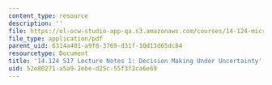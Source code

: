 ```yaml
---
content_type: resource
description: ''
file: https://ol-ocw-studio-app-qa.s3.amazonaws.com/courses/14-124-microeconomic-theory-iv-spring-2017/52e80271a5a92ebed25c55f3f2ca6e69_MIT14_124S17_Notes1.pdf
file_type: application/pdf
parent_uid: 6314a401-a9f8-3769-d31f-10d13d65dc84
resourcetype: Document
title: '14.124 S17 Lecture Notes 1: Decision Making Under Uncertainty'
uid: 52e80271-a5a9-2ebe-d25c-55f3f2ca6e69
---
```

